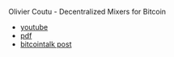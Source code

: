 Olivier Coutu - Decentralized Mixers for Bitcoin
- [youtube](https://youtu.be/6hc8qaR_Fok)
- [pdf](OliverCoutu-Decentralized_Mixers_for_Bitcoin.pdf)
- [bitcointalk post](https://bitcointalk.org/index.php?topic=279249.msg3057216#msg3057216)